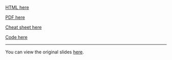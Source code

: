 [HTML here](./slides/slides.html)

[PDF here](slides.pdf)

[Cheat sheet here](cheat_sheet.pdf)

[Code here](https://github.com/NPLawrence/RL-MPC-tutorial/tree/main/code)

---

You can view the original slides [here](./slides/slides_original.html).
